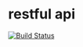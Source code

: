 # restful api

[![Build Status](https://drone.clmns.dev/api/badges/crumpfhuber/htlw4-spaceshooter/status.svg)](https://drone.clmns.dev/crumpfhuber/htlw4-spaceshooter)
